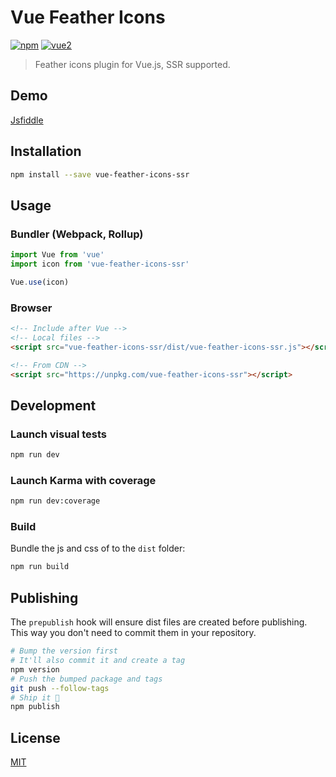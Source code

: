 # Vue Feather Icons

[![npm](https://img.shields.io/npm/v/vue-feather-icons-ssr.svg)](https://www.npmjs.com/package/vue-feather-icons-ssr) [![vue2](https://img.shields.io/badge/vue-2.x-brightgreen.svg)](https://vuejs.org/)

> Feather icons plugin for Vue.js, SSR supported.

## Demo

[Jsfiddle](https://jsfiddle.net/7vjv08km/1/)

## Installation

```bash
npm install --save vue-feather-icons-ssr
```

## Usage

### Bundler (Webpack, Rollup)

```js
import Vue from 'vue'
import icon from 'vue-feather-icons-ssr'

Vue.use(icon)
```

### Browser

```html
<!-- Include after Vue -->
<!-- Local files -->
<script src="vue-feather-icons-ssr/dist/vue-feather-icons-ssr.js"></script>

<!-- From CDN -->
<script src="https://unpkg.com/vue-feather-icons-ssr"></script>
```

## Development

### Launch visual tests

```bash
npm run dev
```

### Launch Karma with coverage

```bash
npm run dev:coverage
```

### Build

Bundle the js and css of to the `dist` folder:

```bash
npm run build
```


## Publishing

The `prepublish` hook will ensure dist files are created before publishing. This
way you don't need to commit them in your repository.

```bash
# Bump the version first
# It'll also commit it and create a tag
npm version
# Push the bumped package and tags
git push --follow-tags
# Ship it 🚀
npm publish
```

## License

[MIT](http://opensource.org/licenses/MIT)
